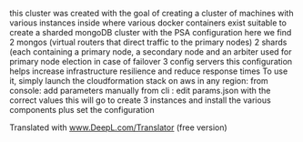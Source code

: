 this cluster was created with the goal of creating a cluster of machines with various instances inside where various docker containers exist suitable to create a sharded mongoDB cluster with the PSA configuration 
here we find
2 mongos (virtual routers that direct traffic to the primary nodes)
2 shards (each containing a primary node, a secondary node and an arbiter used for primary node election in case of failover
3 config servers
this configuration helps increase infrastructure resilience and reduce response times 
To use it, simply launch the cloudformation stack on aws in any region:
         from console: add parameters manually
         from cli : edit params.json with the correct values 
this will go to create 3 instances and install the various components plus set the configuration 

Translated with www.DeepL.com/Translator (free version)
